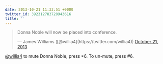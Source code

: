 ```yaml
---
date: 2013-10-21 11:33:51 +0000
twitter_id: 392312783720943616
title: ''
---
```


<blockquote class="twitter-tweet"><p lang="en" dir="ltr">Donna Noble will now be placed into conference.</p>&mdash; James Williams ([@willia4](https://twitter.com/willia4)) <a href="https://twitter.com/willia4/status/392311226568433664?ref_src=twsrc%5Etfw">October 21, 2013</a></blockquote>
<script async src="https://platform.twitter.com/widgets.js" charset="utf-8"></script>

[@willia4](https://twitter.com/willia4) to mute Donna Noble, press *6. To un-mute, press #6.
